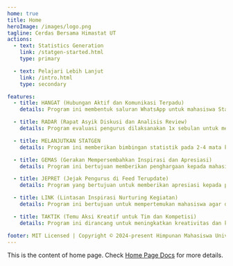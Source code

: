```yaml
---
home: true
title: Home
heroImage: /images/logo.png
tagline: Cerdas Bersama Himastat UT
actions:
  - text: Statistics Generation
    link: /statgen-started.html
    type: primary

  - text: Pelajari Lebih Lanjut
    link: /intro.html
    type: secondary

features:
  - title: HANGAT (Hubungan Aktif dan Komunikasi Terpadu)
    details: Program ini membentuk saluran WhatsApp untuk mahasiswa Statistika per daerah dan mendukung kegiatan resmi. Dari 50 grup, 39 dialokasikan untuk mahasiswa per daerah, sementara sisanya digunakan untuk acara atau kegiatan resmi Statistika Universitas Terbuka.

  - title: RADAR (Rapat Asyik Diskusi dan Analisis Review)
    details: Program evaluasi pengurus dilaksanakan 1x sebulan untuk meninjau kinerja dan perkembangan kegiatan organisasi, serta mendiskusikan strategi peningkatan efektivitas himpunan.

  - title: MELANJUTKAN STATGEN
    details: Program ini memberikan bimbingan statistik pada 2-4 mata kuliah per semester, membantu mahasiswa memahami materi dengan lebih mendalam dan mempersiapkan diri menghadapi ujian serta tugas akademik.

  - title: GEMAS (Gerakan Mempersembahkan Inspirasi dan Apresiasi)
    details: Program ini bertujuan memberikan penghargaan kepada mahasiswa yang berprestasi dan alumni yang telah menyelesaikan studi. Dilaksanakan sebagai bentuk apresiasi dan motivasi, acara ini juga memperkuat hubungan antara himpunan, mahasiswa, pengurus lama/baru hima, dan alumni.

  - title: JEPRET (Jejak Pengurus di Feed Terupdate)
    details: Program yang bertujuan untuk memberikan apresiasi kepada pengurus lama atas kontribusi mereka selama masa kepengurusan. Selain itu, program ini juga menyusun dan mempublikasikan informasi tentang susunan kepengurusan HIMASTAT yang baru sebagai bentuk transparansi dan informasi kepada anggota.

  - title: LINK (Lintasan Inspirasi Nurturing Kegiatan)
    details: Program ini bertujuan untuk mempertemukan mahasiswa agar dapat mempersiapkan diri dalam mengikuti lomba-lomba terkait statistik dan membentuk tim serta memberikan pelatihan intensif.

  - title: TAKTIK (Temu Aksi Kreatif untuk Tim dan Kompetisi)
    details: Program ini dirancang untuk meningkatkan kreativitas dan kompetisi di antara mahasiswa melalui berbagai kegiatan yang melibatkan kolaborasi dan inovasi.

footer: MIT Licensed | Copyright © 2024-present Himpunan Mahasiswa Universitas Terbuka
---
```


This is the content of home page. Check [Home Page Docs][default-theme-home] for more details.

[default-theme-home]: https://vuejs.press/reference/default-theme/frontmatter.html#home-page
